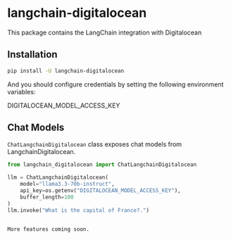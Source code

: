 # langchain-digitalocean

This package contains the LangChain integration with Digitalocean

## Installation

```bash
pip install -U langchain-digitalocean
```

And you should configure credentials by setting the following environment variables:

DIGITALOCEAN_MODEL_ACCESS_KEY

## Chat Models

`ChatLangchainDigitalocean` class exposes chat models from LangchainDigitalocean.

```python
from langchain_digitalocean import ChatLangchainDigitalocean

llm = ChatLangchainDigitalocean(
    model="llama3.3-70b-instruct",
    api_key=os.getenv("DIGITALOCEAN_MODEL_ACCESS_KEY"),
    buffer_length=100
)
llm.invoke("What is the capital of France?.")
```

```

More features coming soon.